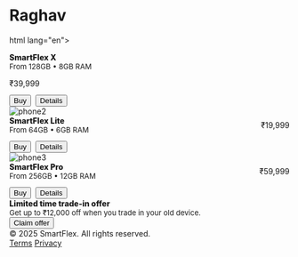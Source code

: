 # Raghav
html lang="en">
<div style="font-weight:800">SmartFlex X</div>
<div style="font-size:13px;color:var(--muted)">From 128GB • 8GB RAM</div>
</div>
<!-- Google tag (gtag.js) -->
<script async src="https://www.googletagmanager.com/gtag/js?id=G-ZTDSKKP9FG"></script>
<script>
  window.dataLayer = window.dataLayer || [];
  function gtag(){dataLayer.push(arguments);}
  gtag('js', new Date(), { 'debug_mode':true });

  gtag('config', 'G-ZTDSKKP9FG');
</script>
<div class="price">₹39,999</div>
</div>
<div style="margin-top:auto;display:flex;gap:8px;margin-top:12px">
<button class="btn btn-primary">Buy</button>
<button class="btn" onclick="viewDetails('SmartFlex X')">Details</button>
</div>
</div>


<div class="card">
<img src="https://images.unsplash.com/photo-1542751371-adc38448a05e?q=80&w=1400&auto=format&fit=crop&ixlib=rb-4.0.3&s=efgh" alt="phone2"/>
<div style="display:flex;justify-content:space-between;align-items:center">
<div>
<div style="font-weight:800">SmartFlex Lite</div>
<div style="font-size:13px;color:var(--muted)">From 64GB • 6GB RAM</div>
</div>
<div class="price">₹19,999</div>
</div>
<div style="margin-top:auto;display:flex;gap:8px;margin-top:12px">
<button class="btn btn-primary">Buy</button>
<button class="btn" onclick="viewDetails('SmartFlex Lite')">Details</button>
</div>
</div>


<div class="card">
<img src="https://images.unsplash.com/photo-1512496015851-a90fb38ba796?q=80&w=1400&auto=format&fit=crop&ixlib=rb-4.0.3&s=ijkl" alt="phone3"/>
<div style="display:flex;justify-content:space-between;align-items:center">
<div>
<div style="font-weight:800">SmartFlex Pro</div>
<div style="font-size:13px;color:var(--muted)">From 256GB • 12GB RAM</div>
</div>
<div class="price">₹59,999</div>
</div>
<div style="margin-top:auto;display:flex;gap:8px;margin-top:12px">
<button class="btn btn-primary">Buy</button>
<button class="btn" onclick="viewDetails('SmartFlex Pro')">Details</button>
</div>
</div>
</div>
</section>


<section class="cta-strip">
<div>
<div style="font-weight:800">Limited time trade-in offer</div>
<div style="color:var(--muted);font-size:13px">Get up to ₹12,000 off when you trade in your old device.</div>
</div>
<div><button class="btn btn-primary" onclick="scrollToSection('buy')">Claim offer</button></div>
</section>


</main>


<footer>
<div>&copy; 2025 SmartFlex. All rights reserved.</div>
<div class="socials">
<a href="#">Terms</a>
<a href="#">Privacy</a>
</div>
</footer>


</div>


<script>
function scrollToSection(id){
const el = document.getElementById(id);
if(el) el.scrollIntoView({behavior:'smooth',block:'start'});
}


function subscribe(e){
e.preventDefault();
const email = document.getElementById('email').value;
if(!email) return alert('Please enter an email');
// simulate success
alert('Thanks! We\'ll notify ' + email + ' when early access opens.');
e.target.reset();
}


function viewDetails(name){
alert(name + ' — feature details coming soon!');
}
</script>
</body>
</html>
